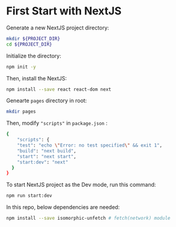# First Start with NextJS

Generate a new NextJS project directory:

~~~bash
mkdir ${PROJECT_DIR}
cd ${PROJECT_DIR}
~~~

Initialize the directory:

~~~bash
npm init -y
~~~

Then, install the NextJS:

~~~bash
npm install --save react react-dom next
~~~

Genearte `pages` directory in root:

~~~bash
mkdir pages
~~~

Then, modify `"scripts"` in `package.json` :

~~~bash
{
	"scripts": {
    "test": "echo \"Error: no test specified\" && exit 1",
    "build": "next build",
    "start": "next start",
    "start:dev": "next"
  }
}
~~~

To start NextJS project as the Dev mode, run this command:

~~~bash
npm run start:dev
~~~

In this repo, below dependencies are needed:

~~~bash
npm install --save isomorphic-unfetch # fetch(network) module
~~~

